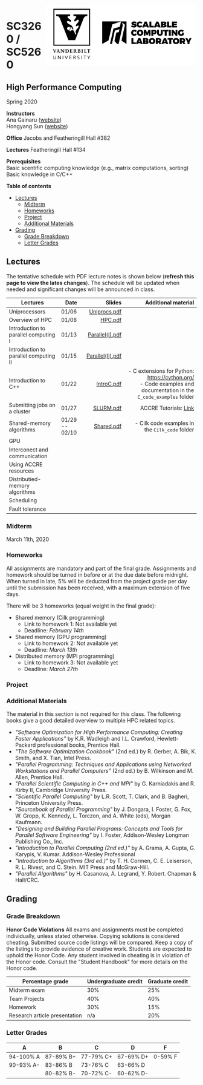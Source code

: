 <img src="https://raw.githubusercontent.com/anagainaru/MPI_Lectures/master/mpi_lecture.png" alt="Logo" align="right" width="400"/>

# SC3260 / SC5260
## High Performance Computing 
Spring 2020

**Instructors**<br/>
Ana Gainaru ([website](http://www.ana-gainaru.com))<br/>
Hongyang Sun ([website](https://my.vanderbilt.edu/hongyangsun/))<br/>

**Office**
Jacobs and Featheringill Hall #382

**Lectures** Featheringill Hall #134

**Prerequisites**<br/>
Basic scentific computing knowledge (e.g., matrix computations, sorting)<br/>
Basic knowledge in C/C++

**Table of contents**
- [Lectures](#lectures)
  * [Midterm](#midterm)
  * [Homeworks](#homeworks)
  * [Project](#project)
  * [Additional Materials](#additional-materials)
- [Grading](#grading)
  * [Grade Breakdown](#grade-breakdown)
  * [Letter Grades](#letter-grades)

## Lectures

The tentative schedule with PDF lecture notes is shown below (**refresh this page to view the lates changes**). The schedule will be updated when needed and significant changes will be announced in class.

| Lectures        | Date | Slides           | Additional material |
| --------------- |------|-----------------:| -----------:|
| Uniprocessors    | 01/06 | [Uniprocs.pdf](lectures/1_uniprocs.pdf) |  |
| Overview of HPC    | 01/08 | [HPC.pdf](lectures/1_hpc.pdf) |  |
| Introduction to parallel computing I     | 01/13 | [Parallel(I).pdf](lectures/Intro_to_parallel_computing(I).pdf) | |
| Introduction to parallel computing II     | 01/15 | [Parallel(II).pdf](lectures/Intro_to_parallel_computing(II).pdf) | |
| Introduction to C++ | 01/22 | [IntroC.pdf](lectures/2_cpp.pdf) | - C extensions for Python: https://cython.org/ <br/> - Code examples and documentation in the `C_code_examples` folder |
| Submitting jobs on a cluster | 01/27 | [SLURM.pdf](lectures/2_sbatch.pdf) | ACCRE Tutorials: [Link](https://www.vanderbilt.edu/accre/getting-started/training/) |
| Shared-memory algorithms | 01/29 -- 02/10 | [Shared.pdf](lectures/Shared.pdf) | - Cilk code examples in the `Cilk_code` folder |
| GPU | | | |
| Interconect and communication | | | |
| Using ACCRE resources | | | |
| Distributied-memory algorithms | | | |
| Scheduling | | | |
| Fault tolerance | | | |

### Midterm
March 11th, 2020

### Homeworks
All assignments are mandatory and part of the final grade. Assignments and homework should be turned in before or at the due date before midnight. When turned in late, 5% will be deducted from the project grade per day until the submission has been received, with a maximum extension of five days.

There will be 3 homeworks (equal weight in the final grade): 
* Shared memory (Cilk programming)
   * Link to homework 1: Not available yet 
   * Deadline: *February 14th*
* Shared memory (GPU programming) 
   * Link to homework 2: Not available yet
   * Deadline: *March 13th*
* Distributed memory (MPI programming)
   * Link to homework 3: Not available yet
   * Deadline: *March 27th*

### Project

### Additional Materials

The material in this section is not required for this class. The following books give a good detailed overview to multiple HPC related topics.

 * *"Software Optimization for High Performance Computing: Creating Faster Applications"* by K.R. Wadleigh and I.L. Crawford, Hewlett-Packard professional books, Prentice Hall.<br/>
 * *"The Software Optimization Cookbook"* (2nd ed.) by R. Gerber, A. Bik, K. Smith, and X. Tian, Intel Press.<br/>
 * *"Parallel Programming: Techniques and Applications using Networked Workstations and Parallel Computers"* (2nd ed.) by B. Wilkinson and M. Allen, Prentice Hall.<br/>
 * *"Parallel Scientific Computing in C++ and MPI"* by G. Karniadakis and R. Kirby II, Cambridge University Press.<br/>
 * *"Scientific Parallel Computing"* by L.R. Scott, T. Clark, and B. Bagheri, Princeton University Press.<br/>
 * *"Sourcebook of Parallel Programming"* by J. Dongara, I. Foster, G. Fox, W. Gropp, K. Kennedy, L. Torczon, and A. White (eds), Morgan Kaufmann.
 * *"Designing and Building Parallel Programs: Concepts and Tools for Parallel Software Engineering"* by I. Foster, Addison-Wesley Longman Publishing Co., Inc. <br/>
 * *"Introduction to Parallel Computing (2nd ed.)"* by A. Grama, A. Gupta, G. Karypis, V. Kumar. Addison-Wesley Professional <br/> 
 * *"Introduction to Algorithms (3rd ed.)"* by T. H. Cormen, C. E. Leiserson, R. L. Rivest, and C. Stein. MIT Press and McGraw-Hill. <br/> 
 * *"Parallel Algorithms"* by H. Casanova, A. Legrand, Y. Robert. Chapman & Hall/CRC. 


## Grading

### Grade Breakdown

**Honor Code Violations**
All exams and assignments must be completed individually, unless stated otherwise. Copying solutions is considered cheating. Submitted source code listings will be compared. Keep a copy of the listings to provide evidence of creative work. Students are expected to uphold the Honor Code. Any student involved in cheating is in violation of the Honor code. Consult the "Student Handbook" for more details on the Honor code.

| Percentage grade | Undergraduate credit	| Graduate credit |
|------------------|----------------------|-----------------|
| Midterm exam | 30% | 25% |
| Team Projects	| 40%	| 40% |
| Homework	| 30%	| 15% |
| Research article presentation | n/a | 20% |

### Letter Grades

| A |B|C|D|F|
|----------|-------------|------------|----------|---------|
| 94-100%	A	| 87-89%	B+ |	77-79%	C+|	67-69%	D+|	0-59%	F |
| 90-93%	A-|	83-86%	B|  73-76%	C	| 63-66%	D	| |
| |	80-82%	B- |	70-72%	C- | 60-62%	D-| |

